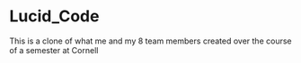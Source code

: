 # Lucid_Code
This is a clone of what me and my 8 team members created over the course of a semester at Cornell
